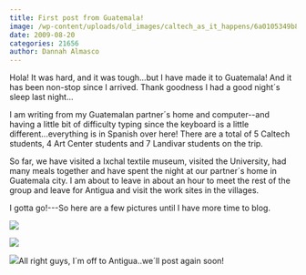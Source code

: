 ```yaml
---
title: First post from Guatemala!
image: /wp-content/uploads/old_images/caltech_as_it_happens/6a0105349b8251970b0120a5080aa9970b.jpg
date: 2009-08-20
categories: 21656
author: Dannah Almasco
---
```


Hola! 
It was hard, and it was tough...but I have made it to Guatemala! And it has been non-stop since I arrived. Thank goodness I had a good night´s sleep last night...

I am writing from my Guatemalan partner´s home and computer--and having a little bit of difficulty typing since the keyboard is a little different...everything is in Spanish over here!
There are a total of 5 Caltech students, 4 Art Center students and 7 Landivar students on the trip.

So far, we have visited a Ixchal textile museum, visited the University, had many meals together and have spent the night at our partner´s home in Guatemala city. I am about to leave in about an hour to meet the rest of the group and leave for Antigua and visit the work sites in the villages.

I gotta go!---So here are a few pictures until I have more time to blog.


![](/old_images/caltech_as_it_happens/6a0105349b8251970b0120a55f1ba7970c.jpg)

![](/old_images/caltech_as_it_happens/6a0105349b8251970b0120a55f1de1970c.jpg)

![](/old_images/caltech_as_it_happens/6a0105349b8251970b0120a55f1fa5970c.jpg)All right guys, I´m off to Antigua..we´ll post again soon!
